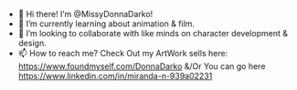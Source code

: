 - 👋 Hi there! I’m @MissyDonnaDarko!
- 🌱 I’m currently learning about animation & film.
- 💞️ I’m looking to collaborate with like minds on character development & design.
- 📫 How to reach me? Check Out my ArtWork sells here: https://www.foundmyself.com/DonnaDarko
&/Or You can go here https://www.linkedin.com/in/miranda-n-939a02231
<!---
MissyDonnaDarko/MissyDonnaDarko is a ✨ special ✨ repository because its `README.md` (this file) appears on your GitHub profile.
You can click the Preview link to take a look at your changes.
--->
